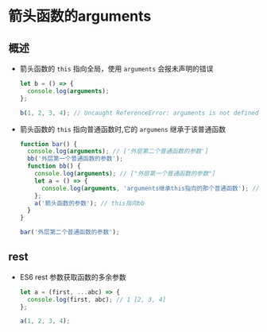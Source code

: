 # 箭头函数的arguments

## 概述

  - 箭头函数的 `this` 指向全局，使用 `arguments` 会报未声明的错误

    ```javascript
    let b = () => {
      console.log(arguments);
    };

    b(1, 2, 3, 4); // Uncaught ReferenceError: arguments is not defined
    ```

  - 箭头函数的 `this` 指向普通函数时,它的 `argumens` 继承于该普通函数

    ```javascript
    function bar() {
      console.log(arguments); // ['外层第二个普通函数的参数']
      bb('外层第一个普通函数的参数');
      function bb() {
        console.log(arguments); // ["外层第一个普通函数的参数"]
        let a = () => {
          console.log(arguments, 'arguments继承this指向的那个普通函数'); // ["外层第一个普通函数的参数"]
        };
        a('箭头函数的参数'); // this指向bb
      }
    }

    bar('外层第二个普通函数的参数');
    ```

## rest

  - ES6 rest 参数获取函数的多余参数

    ```javascript
    let a = (first, ...abc) => {
      console.log(first, abc); // 1 [2, 3, 4]
    };

    a(1, 2, 3, 4);
    ```
